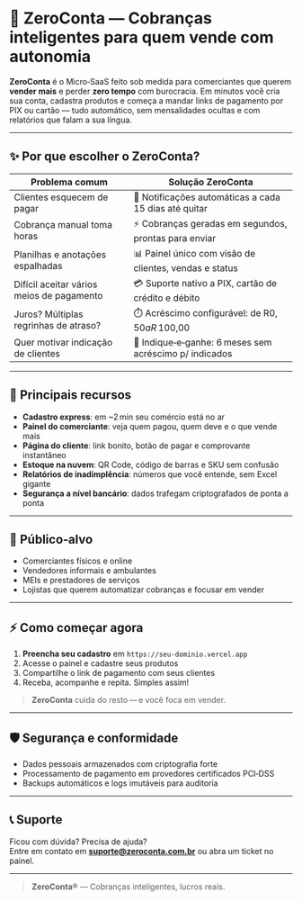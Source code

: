 # 💸 ZeroConta — Cobranças inteligentes para quem vende com autonomia

**ZeroConta** é o Micro‑SaaS feito sob medida para comerciantes que querem **vender mais** e perder **zero tempo** com burocracia. Em minutos você cria sua conta, cadastra produtos e começa a mandar links de pagamento por PIX ou cartão — tudo automático, sem mensalidades ocultas e com relatórios que falam a sua língua.

---

## ✨ Por que escolher o ZeroConta?

| Problema comum                                      | Solução ZeroConta                                     |
| --------------------------------------------------- | ------------------------------------------------------ |
| Clientes esquecem de pagar                          | 🔔 Notificações automáticas a cada 15 dias até quitar  |
| Cobrança manual toma horas                          | ⚡ Cobranças geradas em segundos, prontas para enviar  |
| Planilhas e anotações espalhadas                    | 📊 Painel único com visão de clientes, vendas e status |
| Difícil aceitar vários meios de pagamento           | 💳 Suporte nativo a PIX, cartão de crédito e débito    |
| Juros? Múltiplas regrinhas de atraso?               | ⏱️ Acréscimo configurável: de R$ 0,50 a R$ 100,00      |
| Quer motivar indicação de clientes                  | 🤝 Indique‑e‑ganhe: 6 meses sem acréscimo p/ indicados |

---

## 🚀 Principais recursos

- **Cadastro express**: em ~2 min seu comércio está no ar  
- **Painel do comerciante**: veja quem pagou, quem deve e o que vende mais  
- **Página do cliente**: link bonito, botão de pagar e comprovante instantâneo  
- **Estoque na nuvem**: QR Code, código de barras e SKU sem confusão  
- **Relatórios de inadimplência**: números que você entende, sem Excel gigante  
- **Segurança a nível bancário**: dados trafegam criptografados de ponta a ponta  

---

## 🎯 Público‑alvo

- Comerciantes físicos e online  
- Vendedores informais e ambulantes  
- MEIs e prestadores de serviços  
- Lojistas que querem automatizar cobranças e focusar em vender

---

## ⚡ Como começar agora

1. **Preencha seu cadastro** em `https://seu-dominio.vercel.app`  
2. Acesse o painel e cadastre seus produtos  
3. Compartilhe o link de pagamento com seus clientes  
4. Receba, acompanhe e repita. Simples assim!  

> **ZeroConta** cuida do resto — e você foca em vender.

---

## 🛡️ Segurança e conformidade

- Dados pessoais armazenados com criptografia forte  
- Processamento de pagamento em provedores certificados PCI‑DSS  
- Backups automáticos e logs imutáveis para auditoria  

---

## 📞 Suporte

Ficou com dúvida? Precisa de ajuda?  
Entre em contato em **suporte@zeroconta.com.br** ou abra um ticket no painel.

---

> **ZeroConta®** — Cobranças inteligentes, lucros reais.
